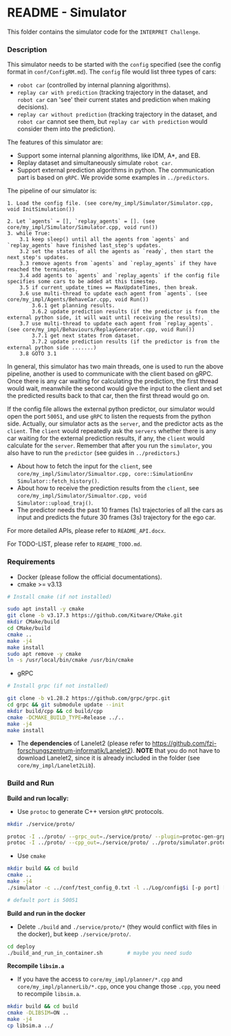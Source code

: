 # README - Simulator #

This folder contains the simulator code for the `INTERPRET Challenge`. 

### Description

This simulator needs to be started with the `config` specified (see the config format in `conf/ConfigRM.md`). The `config` file would list three types of cars: 

- `robot car` (controlled by internal planning algorithms).
- `replay car with prediction` (tracking trajectory in the dataset, and `robot car`  can 'see' their current states and prediction when making decisions).
- `replay car without prediction` (tracking trajectory in the dataset, and `robot car` cannot see them, but `replay car with prediction` would consider them into the prediction).

The features of this simulator are:

- Support some internal planning algorithms, like IDM, A*, and EB.
- Replay dataset and simultaneously simulate `robot car`.
- Support external prediction algorithms in python. The communication part is based on `gRPC`. We provide some examples in `../predictors`.

The pipeline of our simulator is:

```
1. Load the config file. (see core/my_impl/Simulator/Simulator.cpp, void InitSimulation())

2. Let `agents` = [], `replay_agents` = []. (see core/my_impl/Simulator/Simulator.cpp, void run())
3. while True:
    3.1 keep sleep() until all the agents from `agents` and `replay_agents` have finished last_step's updates.
    3.2 set the states of all the agents as `ready`, then start the next_step's updates.
    3.3 remove agents from `agents` and `replay_agents` if they have reached the terminates.
    3.4 add agents to `agents` and `replay_agents` if the config file specifies some cars to be added at this timestep.
    3.5 if current_update_times == MaxUpdateTimes, then break.
    3.6 use multi-thread to update each agent from `agents`. (see core/my_impl/Agents/BehaveCar.cpp, void Run())
    	3.6.1 get planning results.
    	3.6.2 update prediction results (if the predictor is from the external python side, it will wait until receiving the results).
    3.7 use multi-thread to update each agent from `replay_agents`. (see core/my_impl/Behaviours/ReplayGenerator.cpp, void Run())
    	3.7.1 get next states from dataset.
    	3.7.2 update prediction results (if the predictor is from the external python side .......)
    3.8 GOTO 3.1
```

In general, this simulator has two main threads, one is used to run the above pipeline, another is used to communicate with the client based on gRPC. Once there is any car waiting for calculating the prediction, the first thread would wait, meanwhile the second would  give the input to the client and set the predicted results back to that car, then the first thread would go on.

If the config file allows the external python predictor, our simulator would open the port `50051`, and use `gRPC` to listen the requests from the python side. Actually,  our simulator acts as the `server`, and the predictor acts as the `client`. The `client` would repeatedly ask the `servers` whether there is any car waiting for the external prediction results, if any, the `client` would calculate for the `server`. Remember that after you run the `simulator`, you also have to run the `predictor` (see guides in `../predictors`.)

- About how to fetch the input for the `client`, see `core/my_impl/Simulator/Simualtor.cpp, core::SimulationEnv Simulator::fetch_history()`.
- About how to receive the prediction results  from the `client`, see `core/my_impl/Simulator/Simualtor.cpp, void Simulator::upload_traj()`.
- The predictor needs the past 10 frames (1s) trajectories of all the cars as input and predicts the future 30 frames (3s) trajectory for the ego car.

For more detailed APIs, please refer to `README_API.docx`.

For TODO-LIST, please refer to `README_TODO.md`.

### Requirements

- Docker (please follow the official documentations).
- cmake >= v3.13

```bash
# Install cmake (if not installed)

sudo apt install -y cmake
git clone -b v3.17.3 https://github.com/Kitware/CMake.git
mkdir CMake/build
cd CMake/build
cmake ..
make -j4
make install
sudo apt remove -y cmake
ln -s /usr/local/bin/cmake /usr/bin/cmake
```

- gRPC

```bash
# Install grpc (if not installed)

git clone -b v1.28.2 https://github.com/grpc/grpc.git
cd grpc && git submodule update --init
mkdir build/cpp && cd build/cpp
cmake -DCMAKE_BUILD_TYPE=Release ../..
make -j4
make install
```

 - The **dependencies** of Lanelet2 (please refer to https://github.com/fzi-forschungszentrum-informatik/Lanelet2). **NOTE** that you do not have to download Lanelet2, since it is already included in the folder (see `core/my_impl/Lanelet2Lib`).

### Build and Run

**Build and run locally:**

- Use `protoc` to generate C++ version `gRPC` protocols.

```bash
mkdir ./service/proto/

protoc -I ../proto/ --grpc_out=./service/proto/ --plugin=protoc-gen-grpc=`which grpc_cpp_plugin` ../proto/simulator.proto
protoc -I ../proto/ --cpp_out=./service/proto/ ../proto/simulator.proto
```

- Use `cmake`

 ```bash
mkdir build && cd build
cmake ..
make -j4
./simulator -c ../conf/test_config_0.txt -l ../Log/config$i [-p port] [-r rviz_port] [--verbose]

# default port is 50051
 ```

**Build and run in the docker**

- Delete `./build` and  `./service/proto/*`  (they would conflict with files in the docker), but keep `./service/proto/`.

 ```bash
 cd deploy
 ./build_and_run_in_container.sh		# maybe you need sudo
 ```

**Recompile `libsim.a`**

- If you have the access to `core/my_impl/planner/*.cpp` and `core/my_impl/plannerLib/*.cpp`, once you change those `.cpp`, you need to recompile `libsim.a`.

```bash
mkdir build && cd build
cmake -DLIBSIM=ON ..
make -j4
cp libsim.a ../
```
